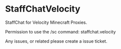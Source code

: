# StaffChatVelocity

StaffChat for Velocity Minecraft Proxies.

Permission to use the /sc command: staffchat.velocity

Any issues, or related please create a issue ticket.
